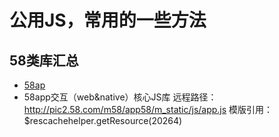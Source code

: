 # 公用JS，常用的一些方法

## 58类库汇总
* [58ap](http://webapptest.58.com/static/doc/58app/index.html#!/api/app58)
* 58app交互（web&native）核心JS库 远程路径：http://pic2.58.com/m58/app58/m_static/js/app.js 模版引用：$rescachehelper.getResource(20264)

